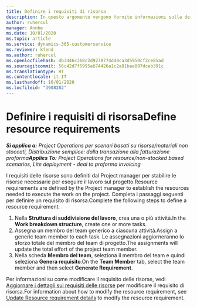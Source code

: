 ```yaml
---
title: Definire i requisiti di risorsa
description: In questo argomento vengono fornite informazioni sulla definizione delle informazioni dei requisiti di risorsa.
author: ruhercul
manager: Annbe
ms.date: 10/01/2020
ms.topic: article
ms.service: dynamics-365-customerservice
ms.reviewer: kfend
ms.author: ruhercul
ms.openlocfilehash: db3446c360c2d9278774d49ca3d5950cf2ce85ad
ms.sourcegitcommit: 56c42d7f5995a674426a1c2a81bae897dceb391c
ms.translationtype: HT
ms.contentlocale: it-IT
ms.lasthandoff: 10/01/2020
ms.locfileid: "3908282"
---
```

# <a name="define-resource-requirements"></a><span data-ttu-id="31257-103">Definire i requisiti di risorsa</span><span class="sxs-lookup"><span data-stu-id="31257-103">Define resource requirements</span></span>

<span data-ttu-id="31257-104">_**Si applica a:** Project Operations per scenari basati su risorse/materiali non stoccati, Distribuzione semplice: dalla transazione alla fatturazione proforma_</span><span class="sxs-lookup"><span data-stu-id="31257-104">_**Applies To:** Project Operations for resource/non-stocked based scenarios, Lite deployment - deal to proforma invoicing_</span></span>

<span data-ttu-id="31257-105">I requisiti delle risorse sono definiti dal Project manager per stabilire le risorse necessarie per eseguire il lavoro sul progetto.</span><span class="sxs-lookup"><span data-stu-id="31257-105">Resource requirements are defined by the Project manager to establish the resources needed to execute the work on the project.</span></span> <span data-ttu-id="31257-106">Completa i passaggi seguenti per definire un requisito di risorsa.</span><span class="sxs-lookup"><span data-stu-id="31257-106">Complete the following steps to define a resource requirement.</span></span>

1.  <span data-ttu-id="31257-107">Nella **Struttura di suddivisione del lavoro**, crea una o più attività.</span><span class="sxs-lookup"><span data-stu-id="31257-107">In the **Work breakdown structure**, create one or more tasks.</span></span>
2.  <span data-ttu-id="31257-108">Assegna un membro del team generico a ciascuna attività.</span><span class="sxs-lookup"><span data-stu-id="31257-108">Assign a generic team member to each task.</span></span> <span data-ttu-id="31257-109">Le assegnazioni aggiorneranno lo sforzo totale del membro del team di progetto.</span><span class="sxs-lookup"><span data-stu-id="31257-109">The assignments will update the total effort of the project team member.</span></span>
3.  <span data-ttu-id="31257-110">Nella scheda **Membro del team**, seleziona il membro del team e quindi seleziona **Genera requisito**.</span><span class="sxs-lookup"><span data-stu-id="31257-110">On the **Team Member** tab, select the team member and then select **Generate Requirement**.</span></span>

<span data-ttu-id="31257-111">Per informazioni su come modificare il requisito delle risorse, vedi [Aggiornare i dettagli sui requisiti delle risorse](define-resource-requirements.md) per modificare il requisito di risorsa.</span><span class="sxs-lookup"><span data-stu-id="31257-111">For information about how to modify the resource requirement, see [Update Resource requirement details](define-resource-requirements.md) to modify the resource requirement.</span></span>